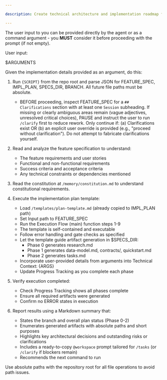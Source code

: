 ```yaml
---

description: Create technical architecture and implementation roadmap from your feature specification.

---
```


<!-- prompt-scripts
sh: scripts/bash/setup-plan.sh --json
ps: scripts/powershell/setup-plan.ps1 -Json

-->

The user input to you can be provided directly by the agent or as a command argument - you **MUST** consider it before proceeding with the prompt (if not empty).

User input:

$ARGUMENTS

Given the implementation details provided as an argument, do this:

1. Run `{SCRIPT}` from the repo root and parse JSON for FEATURE_SPEC, IMPL_PLAN, SPECS_DIR, BRANCH. All future file paths must be absolute.
   - BEFORE proceeding, inspect FEATURE_SPEC for a `## Clarifications` section with at least one `Session` subheading. If missing or clearly ambiguous areas remain (vague adjectives, unresolved critical choices), PAUSE and instruct the user to run `/clarify` first to reduce rework. Only continue if: (a) Clarifications exist OR (b) an explicit user override is provided (e.g., "proceed without clarification"). Do not attempt to fabricate clarifications yourself.
2. Read and analyze the feature specification to understand:
   - The feature requirements and user stories
   - Functional and non-functional requirements
   - Success criteria and acceptance criteria
   - Any technical constraints or dependencies mentioned

3. Read the constitution at `/memory/constitution.md` to understand constitutional requirements.

4. Execute the implementation plan template:
   - Load `/templates/plan-template.md` (already copied to IMPL_PLAN path)
   - Set Input path to FEATURE_SPEC
   - Run the Execution Flow (main) function steps 1-9
   - The template is self-contained and executable
   - Follow error handling and gate checks as specified
   - Let the template guide artifact generation in $SPECS_DIR:
     - Phase 0 generates research.md
     - Phase 1 generates data-model.md, contracts/, quickstart.md
     - Phase 2 generates tasks.md
   - Incorporate user-provided details from arguments into Technical Context: {ARGS}
   - Update Progress Tracking as you complete each phase

5. Verify execution completed:
   - Check Progress Tracking shows all phases complete
   - Ensure all required artifacts were generated
   - Confirm no ERROR states in execution

6. Report results using a Markdown summary that:
   - States the branch and overall plan status (Phase 0-2)
   - Enumerates generated artifacts with absolute paths and short purposes
   - Highlights key architectural decisions and outstanding risks or clarifications
   - Includes a ready-to-copy `@workspace` prompt tailored for `/tasks` (or `/clarify` if blockers remain)
   - Recommends the next command to run

Use absolute paths with the repository root for all file operations to avoid path issues.
